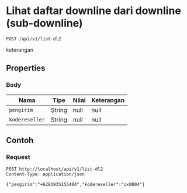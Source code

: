 # Lihat daftar downline dari downline (sub-downline)
```http
POST /api/v1/list-dl2
```
keterangan
## Properties
### Body
Nama | Tipe | Nilai | Keterangan
--- | --- | --- | ---
<code>pengirim</code> | String | null | null
<code>kodereseller</code> | String | null | null
## Contoh
### Request
```http
POST http://localhost/api/v1/list-dl2
Content-Type: application/json

{"pengirim":"+6281935155404","kodereseller":"ox0004"}


```
